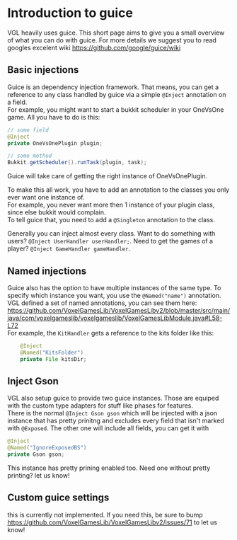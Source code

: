 # Introduction to guice

VGL heavily uses guice. This short page aims to give you a small overview of what you can do with guice.
For more details we suggest you to read googles excelent wiki https://github.com/google/guice/wiki

## Basic injections

Guice is an dependency injection framework. That means, you can get a reference to any class handled by guice
via a simple `@Inject` annotation on a field.  
For example, you might want to start a bukkit scheduler in your OneVsOne game.
All you have to do is this:
```java
// some field
@Inject
private OneVsOnePlugin plugin;

// some method
Bukkit.getScheduler().runTask(plugin, task);
```
Guice will take care of getting the right instance of OneVsOnePlugin.  

To make this all work, you have to add an annotation to the classes you only ever want one instance of.  
For example, you never want more then 1 instance of your plugin class, since else bukkit would complain.  
To tell guice that, you need to add a `@Singleton` annotation to the class. 

Generally you can inject almost every class. Want to do something with users? `@Inject UserHandler userHandler;`.
Need to get the games of a player? `@Inject GameHandler gameHandler`. 

## Named injections

Guice also has the option to have multiple instances of the same type. To specify which instance you want, you use the
`@Named("name")` annotation.  
VGL defined a set of named annotations, you can see them here:  
https://github.com/VoxelGamesLib/VoxelGamesLibv2/blob/master/src/main/java/com/voxelgameslib/voxelgameslib/VoxelGamesLibModule.java#L58-L72  
For example, the `KitHandler` gets a reference to the kits folder like this:
```java
    @Inject
    @Named("KitsFolder")
    private File kitsDir;
```

## Inject Gson

VGL also setup guice to provide two guice instances. Those are equiped with the custom type adapters for stuff like phases for features.  
There is the normal `@Inject Gson gson` which will be injected with a json instance that has pretty prinitng and excludes every field that isn't 
marked with `@Exposed`. The other one will include all fields, you can get it with 
```java
@Inject
@Named("IgnoreExposedBS")
private Gson gson;
```
This instance has pretty prining enabled too. Need one without pretty printing? let us know!

## Custom guice settings

this is currently not implemented. If you need this, be sure to bump https://github.com/VoxelGamesLib/VoxelGamesLibv2/issues/71 to let us know!
